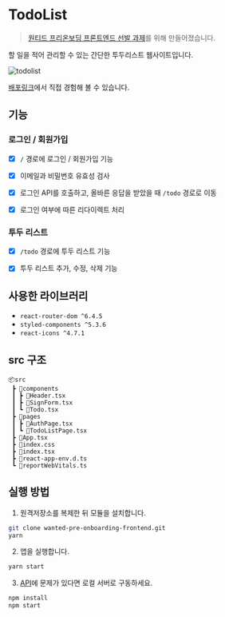 # TodoList

> [원티드 프리온보딩 프론트엔드 선발 과제](https://github.com/walking-sunset/selection-task)를 위해 만들어졌습니다.

할 일을 적어 관리할 수 있는 간단한 투두리스트 웹사이트입니다.

![todolist](https://user-images.githubusercontent.com/36994104/207625348-ab2f62d5-53d1-48b9-b43e-cfd87ca9d821.gif)

[배포링크](https://heony704.github.io/wanted-pre-onboarding-frontend/)에서 직접 경험해 볼 수 있습니다.

## 기능

### 로그인 / 회원가입

-   [x] `/` 경로에 로그인 / 회원가입 기능

-   [x] 이메일과 비밀번호 유효성 검사

-   [x] 로그인 API를 호출하고, 올바른 응답을 받았을 때 `/todo` 경로로 이동

-   [x] 로그인 여부에 따른 리다이렉트 처리

### 투두 리스트

-   [x] `/todo` 경로에 투두 리스트 기능

-   [x] 투두 리스트 추가, 수정, 삭제 기능

## 사용한 라이브러리

-   `react-router-dom ^6.4.5`
-   `styled-components ^5.3.6`
-   `react-icons ^4.7.1`

## src 구조

```
📦src
 ┣ 📂components
 ┃ ┣ 📜Header.tsx
 ┃ ┣ 📜SignForm.tsx
 ┃ ┗ 📜Todo.tsx
 ┣ 📂pages
 ┃ ┣ 📜AuthPage.tsx
 ┃ ┗ 📜TodoListPage.tsx
 ┣ 📜App.tsx
 ┣ 📜index.css
 ┣ 📜index.tsx
 ┣ 📜react-app-env.d.ts
 ┗ 📜reportWebVitals.ts
```

## 실행 방법

1. 원격저장소를 복제한 뒤 모듈을 설치합니다.

```bash
git clone wanted-pre-onboarding-frontend.git
yarn
```

2. 앱을 실행합니다.

```bash
yarn start
```

3. [API](https://github.com/walking-sunset/selection-task)에 문제가 있다면 로컬 서버로 구동하세요.

```bash
npm install
npm start
```
